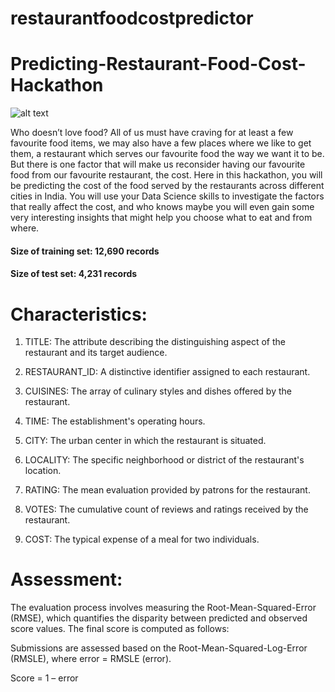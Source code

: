 # restaurantfoodcostpredictor
# Predicting-Restaurant-Food-Cost-Hackathon
![alt text](https://s3.ap-south-1.amazonaws.com/email.machinehack.assets/ogImages/Machinehack-Hackathon.jpg)

Who doesn’t love food? All of us must have craving for at least a few favourite food items, we may also have a few places where we like to get them, a restaurant which serves our favourite food the way we want it to be. But there is one factor that will make us reconsider having our favourite food from our favourite restaurant, the cost. Here in this hackathon, you will be predicting the cost of the food served by the restaurants across different cities in India. You will use your Data Science skills to investigate the factors that really affect the cost, and who knows maybe you will even gain some very interesting insights that might help you choose what to eat and from where.

#### Size of training set: 12,690 records
#### Size of test set: 4,231 records

# Characteristics:
1. TITLE: The attribute describing the distinguishing aspect of the restaurant and its target audience.

2. RESTAURANT_ID: A distinctive identifier assigned to each restaurant.

3. CUISINES: The array of culinary styles and dishes offered by the restaurant.

4. TIME: The establishment's operating hours.

5. CITY: The urban center in which the restaurant is situated.

6. LOCALITY: The specific neighborhood or district of the restaurant's location.

7. RATING: The mean evaluation provided by patrons for the restaurant.

8. VOTES: The cumulative count of reviews and ratings received by the restaurant.

9. COST: The typical expense of a meal for two individuals.

# Assessment:
The evaluation process involves measuring the Root-Mean-Squared-Error (RMSE), which quantifies the disparity between predicted and observed score values. The final score is computed as follows:

Submissions are assessed based on the Root-Mean-Squared-Log-Error (RMSLE), where error = RMSLE (error).

Score = 1 – error
